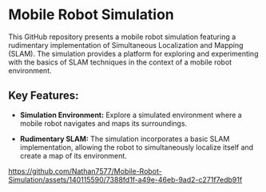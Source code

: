 # Mobile Robot Simulation

This GitHub repository presents a mobile robot simulation featuring a rudimentary implementation of Simultaneous Localization and Mapping (SLAM). The simulation provides a platform for exploring and experimenting with the basics of SLAM techniques in the context of a mobile robot environment.

## Key Features:
- **Simulation Environment:** Explore a simulated environment where a mobile robot navigates and maps its surroundings.

- **Rudimentary SLAM:** The simulation incorporates a basic SLAM implementation, allowing the robot to simultaneously localize itself and create a map of its environment.

https://github.com/Nathan7577/Mobile-Robot-Simulation/assets/140115590/7388fd1f-a49e-46eb-9ad2-c271f7edb91f
